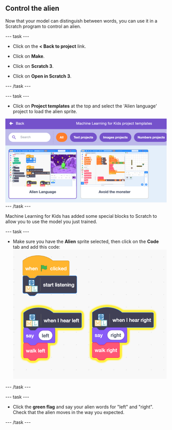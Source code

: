 ## Control the alien

Now that your model can distinguish between words, you can use it in a Scratch program to control an alien.

--- task ---
+ Click on the **< Back to project** link.

+ Click on **Make**.

+ Click on **Scratch 3**.

+ Click on **Open in Scratch 3**.

--- /task ---

--- task ---
+ Click on **Project templates** at the top and select the 'Alien language' project to load the alien sprite. 

![Alien language project](images/alien-language.png)
--- /task ---

Machine Learning for Kids has added some special blocks to Scratch to allow you to use the model you just trained. 

--- task ---

+ Make sure you have the **Alien** sprite selected, then click on the **Code** tab and add this code:
![Add code to control the alien](images/control-alien-blocks.png)

--- /task ---

--- task ---
+ Click the **green flag** and say your alien words for "left" and "right". Check that the alien moves in the way you expected. 

--- /task ---






